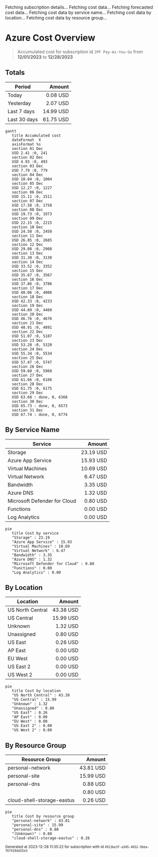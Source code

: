 Fetching subscription details...
Fetching cost data...
Fetching forecasted cost data...
Fetching cost data by service name...
Fetching cost data by location...
Fetching cost data by resource group...
# Azure Cost Overview

> Accumulated cost for subscription id `JPF Pay-As-You-Go` from **12/01/2023** to **12/28/2023**

## Totals

|Period|Amount|
|---|---:|
|Today|0.08 USD|
|Yesterday|2.07 USD|
|Last 7 days|14.99 USD|
|Last 30 days|61.75 USD|

```mermaid
gantt
   title Accumulated cost
   dateFormat  X
   axisFormat %s
   section 01 Dec
   USD 2.41 :0, 241
   section 02 Dec
   USD 4.93 :0, 493
   section 03 Dec
   USD 7.79 :0, 779
   section 04 Dec
   USD 10.04 :0, 1004
   section 05 Dec
   USD 12.27 :0, 1227
   section 06 Dec
   USD 15.11 :0, 1511
   section 07 Dec
   USD 17.58 :0, 1758
   section 08 Dec
   USD 19.73 :0, 1973
   section 09 Dec
   USD 22.15 :0, 2215
   section 10 Dec
   USD 24.50 :0, 2450
   section 11 Dec
   USD 26.85 :0, 2685
   section 12 Dec
   USD 29.08 :0, 2908
   section 13 Dec
   USD 31.30 :0, 3130
   section 14 Dec
   USD 33.52 :0, 3352
   section 15 Dec
   USD 35.67 :0, 3567
   section 16 Dec
   USD 37.86 :0, 3786
   section 17 Dec
   USD 40.06 :0, 4006
   section 18 Dec
   USD 42.33 :0, 4233
   section 19 Dec
   USD 44.60 :0, 4460
   section 20 Dec
   USD 46.76 :0, 4676
   section 21 Dec
   USD 48.91 :0, 4891
   section 22 Dec
   USD 51.07 :0, 5107
   section 23 Dec
   USD 53.20 :0, 5320
   section 24 Dec
   USD 55.34 :0, 5534
   section 25 Dec
   USD 57.47 :0, 5747
   section 26 Dec
   USD 59.60 :0, 5960
   section 27 Dec
   USD 61.66 :0, 6166
   section 28 Dec
   USD 61.75 :0, 6175
   section 29 Dec
   USD 63.68 : done, 0, 6368
   section 30 Dec
   USD 65.73 : done, 0, 6573
   section 31 Dec
   USD 67.74 : done, 0, 6774
```

## By Service Name

|Service|Amount|
|---|---:|
|Storage|23.19 USD|
|Azure App Service|15.93 USD|
|Virtual Machines|10.69 USD|
|Virtual Network|6.47 USD|
|Bandwidth|3.35 USD|
|Azure DNS|1.32 USD|
|Microsoft Defender for Cloud|0.80 USD|
|Functions|0.00 USD|
|Log Analytics|0.00 USD|

```mermaid
pie
   title Cost by service
   "Storage" : 23.19
   "Azure App Service" : 15.93
   "Virtual Machines" : 10.69
   "Virtual Network" : 6.47
   "Bandwidth" : 3.35
   "Azure DNS" : 1.32
   "Microsoft Defender for Cloud" : 0.80
   "Functions" : 0.00
   "Log Analytics" : 0.00
```

## By Location

|Location|Amount|
|---|---:|
|US North Central|43.38 USD|
|US Central|15.99 USD|
|Unknown|1.32 USD|
|Unassigned|0.80 USD|
|US East|0.26 USD|
|AP East|0.00 USD|
|EU West|0.00 USD|
|US East 2|0.00 USD|
|US West 2|0.00 USD|

```mermaid
pie
   title Cost by location
   "US North Central" : 43.38
   "US Central" : 15.99
   "Unknown" : 1.32
   "Unassigned" : 0.80
   "US East" : 0.26
   "AP East" : 0.00
   "EU West" : 0.00
   "US East 2" : 0.00
   "US West 2" : 0.00
```

## By Resource Group

|Resource Group|Amount|
|---|---:|
|personal-network|43.81 USD|
|personal-site|15.99 USD|
|personal-dns|0.88 USD|
||0.80 USD|
|cloud-shell-storage-eastus|0.26 USD|

```mermaid
pie
   title Cost by resource group
   "personal-network" : 43.81
   "personal-site" : 15.99
   "personal-dns" : 0.88
   "(Unknown)" : 0.80
   "cloud-shell-storage-eastus" : 0.26
```

<sup>Generated at 2023-12-28 11:35:22 for subscription with id `4913be3f-a345-4652-9bba-767418dd25e3`</sup>
